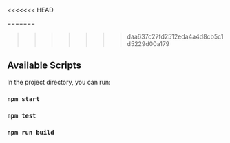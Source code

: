 <<<<<<< HEAD

=======
>>>>>>> daa637c27fd2512eda4a4d8cb5c1d5229d00a179
## Available Scripts

In the project directory, you can run:

### `npm start`
### `npm test`
### `npm run build`


